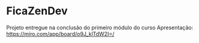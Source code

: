 # FicaZenDev
Projeto entregue na conclusão do primeiro módulo do curso
Apresentação:
https://miro.com/app/board/o9J_klTdW2I=/

